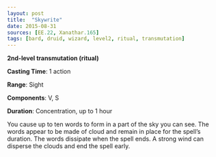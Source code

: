 ```yaml
---
layout: post
title:  "Skywrite"
date: 2015-08-31
sources: [EE.22, Xanathar.165]
tags: [bard, druid, wizard, level2, ritual, transmutation]
---
```


**2nd-level transmutation (ritual)**

**Casting Time**: 1 action

**Range**: Sight

**Components**: V, S

**Duration**: Concentration, up to 1 hour

You cause up to ten words to form in a part of the sky you can see. The words appear to be made of cloud and remain in place for the spell’s duration. The words dissipate when the spell ends. A strong wind can disperse the clouds and end the spell early.
